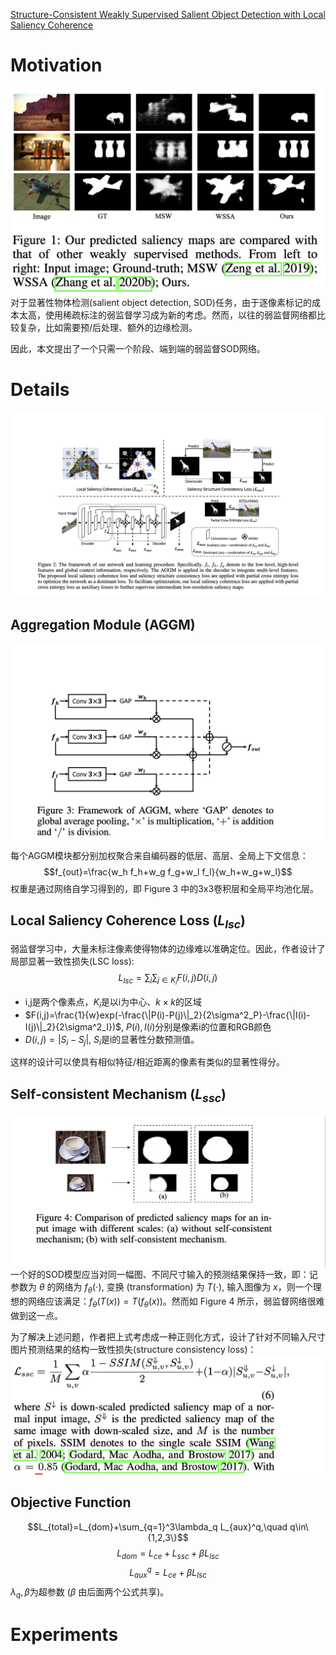 [Structure-Consistent Weakly Supervised Salient Object Detection with Local Saliency Coherence](https://arxiv.org/abs/2012.04404)

# Motivation
![pic](../../images/StructureConsis1.png "首页右上角插图")
对于显著性物体检测(salient object detection, SOD)任务，由于逐像素标记的成本太高，使用稀疏标注的弱监督学习成为新的考虑。然而，以往的弱监督网络都比较复杂，比如需要预/后处理、额外的边缘检测。

因此，本文提出了一个只需一个阶段、端到端的弱监督SOD网络。

# Details
![pic](../../images/StructureConsis2.png "Model")

## Aggregation Module (AGGM)
![pic](../../images/StructureConsis3.png "AGGM")
每个AGGM模块都分别加权聚合来自编码器的低层、高层、全局上下文信息：
$$f_{out}=\frac{w_h f_h+w_g f_g+w_l f_l}{w_h+w_g+w_l}$$
权重是通过网络自学习得到的，即 Figure 3 中的3x3卷积层和全局平均池化层。

## Local Saliency Coherence Loss ($L_{lsc}$)
弱监督学习中，大量未标注像素使得物体的边缘难以准确定位。因此，作者设计了局部显著一致性损失(LSC loss):
$$L_{lsc}=\sum_i\sum_{j\in K_i}F(i,j)D(i,j)$$
- i,j是两个像素点，$K_i$是以i为中心、$k\times k$的区域
- $F(i,j)=\frac{1}{w}exp(-\frac{\|P(i)-P(j)\|_2}{2\sigma^2_P}-\frac{\|I(i)-I(j)\|_2}{2\sigma^2_I})$, $P(i), I(i)$分别是像素i的位置和RGB颜色
- $D(i,j)=|S_i-S_j|$, $S_i$是i的显著性分数预测值。

这样的设计可以使具有相似特征/相近距离的像素有类似的显著性得分。

## Self-consistent Mechanism ($L_{ssc}$)
![pic](../../images/StructureConsis4.png "Self-consistent")
一个好的SOD模型应当对同一幅图、不同尺寸输入的预测结果保持一致，即：记参数为 $\theta$ 的网络为 $f_\theta(\cdot)$, 变换 (transformation) 为 $T(\cdot)$, 输入图像为 $x$，则一个理想的网络应该满足：$f_\theta(T(x))=T(f_\theta(x))$。然而如 Figure 4 所示，弱监督网络很难做到这一点。

为了解决上述问题，作者把上式考虑成一种正则化方式，设计了针对不同输入尺寸图片预测结果的结构一致性损失(structure consistency loss)：
![pic](../../images/StructureConsis5.png "Self-consistent")

## Objective Function
<!-- 这里的ce就是partial cross entropy loss -->
$$L_{total}=L_{dom}+\sum_{q=1}^3\lambda_q L_{aux}^q,\quad q\in\{1,2,3\}$$
$$L_{dom}=L_{ce}+L_{ssc}+\beta L_{lsc}$$
$$L_{aux}^q=L_{ce}+\beta L_{lsc}$$
$\lambda_q,\beta$为超参数 ($\beta$ 由后面两个公式共享)。

# Experiments
